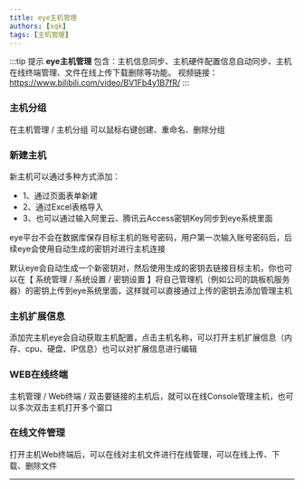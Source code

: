 ```yaml
---
title: eye主机管理
authors: [xqk]
tags: [主机管理]
---
```


:::tip 提示
**eye主机管理** 包含：主机信息同步、主机硬件配置信息自动同步、主机在线终端管理、文件在线上传下载删除等功能。
视频链接：https://www.bilibili.com/video/BV1Fb4y1B7fR/
:::

### 主机分组
在主机管理 / 主机分组 可以鼠标右键创建、重命名、删除分组


### 新建主机
新主机可以通过多种方式添加：
- 1、通过页面表单新建
- 2、通过Excel表格导入
- 3、也可以通过输入阿里云、腾讯云Access密钥Key同步到eye系统里面

eye平台不会在数据库保存目标主机的账号密码，用户第一次输入账号密码后，后续eye会使用自动生成的密钥对进行主机连接


默认eye会自动生成一个新密钥对，然后使用生成的密钥去链接目标主机，你也可以在【 系统管理 / 系统设置 / 密钥设置 】将自己管理机（例如公司的跳板机服务器）的密钥上传到eye系统里面，这样就可以直接通过上传的密钥去添加管理主机


### 主机扩展信息
添加完主机eye会自动获取主机配置，点击主机名称，可以打开主机扩展信息（内存、cpu、硬盘、IP信息）也可以对扩展信息进行编辑


### WEB在线终端
主机管理 / Web终端 / 双击要链接的主机后，就可以在线Console管理主机，也可以多次双击主机打开多个窗口


### 在线文件管理
打开主机Web终端后，可以在线对主机文件进行在线管理，可以在线上传、下载、删除文件


---



